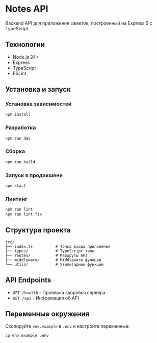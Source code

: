 # Notes API

Backend API для приложения заметок, построенный на Express 5 с TypeScript.

## Технологии

- Node.js 24+
- Express
- TypeScript
- ESLint

## Установка и запуск

### Установка зависимостей

```bash
npm install
```

### Разработка

```bash
npm run dev
```

### Сборка

```bash
npm run build
```

### Запуск в продакшене

```bash
npm start
```

### Линтинг

```bash
npm run lint
npm run lint:fix
```

## Структура проекта

```text
src/
├── index.ts          # Точка входа приложения
├── types/            # TypeScript типы
├── routes/           # Маршруты API
├── middleware/       # Middleware функции
└── utils/            # Утилитарные функции
```

## API Endpoints

- `GET /health` - Проверка здоровья сервера
- `GET /api` - Информация об API

## Переменные окружения

Скопируйте `env.example` в `.env` и настройте переменные:

```bash
cp env.example .env
```
